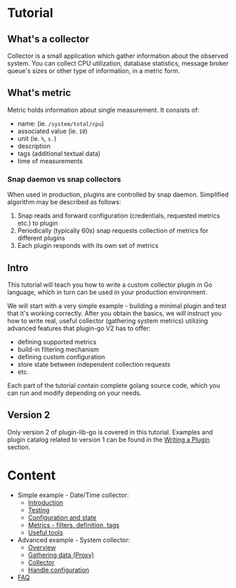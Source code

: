 # Tutorial

## What's a collector

Collector is a small application which gather information about the observed system. 
You can collect CPU utilization, database statistics, message broker queue's sizes or other type of information, in a metric form.

## What's metric

Metric holds information about single measurement. It consists of:
- name: (ie. `/system/total/cpu`)
- associated value (ie. `10`)
- unit (ie. `%`, `s.`)
- description 
- tags (additional textual data)
- time of measurements

### Snap daemon vs snap collectors

When used in production, plugins are controlled by snap daemon.
Simplified algorithm may be described as follows:
1) Snap reads and forward configuration (credentials, requested metrics etc.) to plugin
2) Periodically (typically 60s) snap requests collection of metrics for different plugins 
3) Each plugin responds with its own set of metrics

## Intro

This tutorial will teach you how to write a custom collector plugin in Go language, which in turn can be used in your production environment. 

We will start with a very simple example - building a minimal plugin and test that it's working correctly. 
After you obtain the basics, we will instruct you how to write real, useful collector (gathering system metrics) utilizing advanced features that plugin-go V2 has to offer:
- defining supported metrics
- build-in filtering mechanism
- defining custom configuration 
- store state between independent collection requests
- etc.

Each part of the tutorial contain complete golang source code, which you can run and modify depending on your needs.

## Version 2

Only version 2 of plugin-lib-go is covered in this tutorial. Examples and plugin catalog related to version 1 can be found in the [Writing a Plugin](https://github.com/librato/snap-plugin-lib-go/tree/ao-12231-tutorial#writing-a-plugin) section.

# Content 

- Simple example - Date/Time collector:
  * [Introduction](/v2/tutorialial/01-simple/README.md)
  * [Testing](/v2/tutorialial/02-testing/README.md)
  * [Configuration and state](/v2/tutorialial/03-concepts/README.md)
  * [Metrics - filters, definition, tags](/v2/tutorialial/04-metrics/README.md)
  * [Useful tools](/v2/tutorialial/05-tools/README.md)
- Advanced example - System collector:
  * [Overview](/v2/tutorialial/06-overview/README.md)
  * [Gathering data (Proxy)](/v2/tutorialial/07-proxy/README.md)
  * [Collector](/v2/tutorialial/08-collector/README.md)
  * [Handle configuration](/v2/tutorialial/09-config/README.md)
- [FAQ](/v2/tutorialial/faq/README.md)
